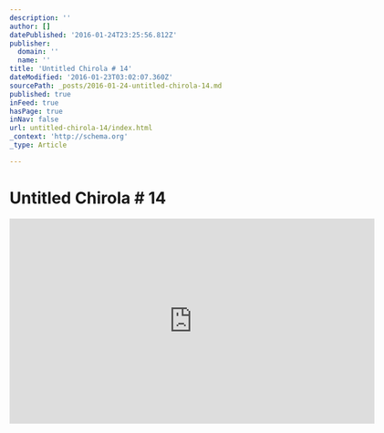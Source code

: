 ```yaml
---
description: ''
author: []
datePublished: '2016-01-24T23:25:56.812Z'
publisher:
  domain: ''
  name: ''
title: 'Untitled Chirola # 14'
dateModified: '2016-01-23T03:02:07.360Z'
sourcePath: _posts/2016-01-24-untitled-chirola-14.md
published: true
inFeed: true
hasPage: true
inNav: false
url: untitled-chirola-14/index.html
_context: 'http://schema.org'
_type: Article

---
```

# Untitled Chirola \# 14

<iframe src="https://cdn.embedly.com/widgets/media.html?src=https%3A%2F%2Fplayer.vimeo.com%2Fvideo%2F152781445&amp;url=https%3A%2F%2Fvimeo.com%2F152781445&amp;image=http%3A%2F%2Fi.vimeocdn.com%2Fvideo%2F552867484_640.jpg&amp;key=b7d04c9b404c499eba89ee7072e1c4f7&amp;type=text%2Fhtml&amp;schema=vimeo" width="640" height="360" scrolling="no" frameborder="0" allowfullscreen="allowfullscreen" style=""></iframe>